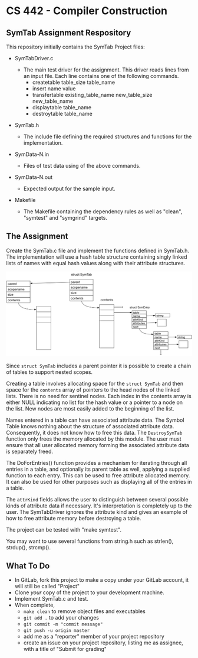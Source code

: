 # CS 442 - Compiler Construction
## SymTab Assignment Respository

This repository initially contains the SymTab Project files: 

- SymTabDriver.c 
    - The main test driver for the assignment. This driver reads lines from an input file. Each line contains one of the following commands.
        - createtable table_size table_name
        - insert name value
        - transfertable existing_table_name new_table_size new_table_name
        - displaytable table_name
        - destroytable table_name
    		
- SymTab.h 
    - The include file defining the required structures and functions for the implementation. 
- SymData-N.in 
    - Files of test data using of the above commands. 
- SymData-N.out
    - Expected output for the sample input.
- Makefile 
    - The Makefile containing the dependency rules as well as "clean", "symtest" and "symgrind" targets.

## The Assignment

Create the SymTab.c file and implement the functions defined in SymTab.h. The implementation will use a hash table structure containing singly linked lists of names with equal hash values along with their attribute structures. 

![SymTab Diagram](SymTab.png)

Since ``struct SymTab`` includes a parent pointer it is possible to create a chain of tables to support nested scopes. 

Creating a table involves allocating space for the ``struct SymTab`` and then space for the ``contents`` array of pointers to the head nodes of the linked lists. There is no need for sentinel nodes. Each index in the contents array is either NULL indicating no list for the hash value or a pointer to a node on the list. New nodes are most easily added to the beginning of the list.

Names entered in a table can have associated attribute data. The Symbol Table knows nothing about the structure of associated attribute data. Consequently, it does not know how to free this data. The ``DestroySymTab`` function only frees the memory allocated by this module. The user must ensure that all user allocated memory forming the associated attribute data is separately freed.  

The DoForEntries() function provides a mechanism for iterating through all entries in a table, and optionally its parent table as well, applying a supplied function to each entry. This can be used to free attribute allocated memory. It can also be used for other purposes such as displaying all of the entries in a table.

The ``attrKind`` fields allows the user to distinguish between several possible kinds of attribute data if necessary. It's interpretation is completely up to the user.  The SymTabDriver ignores the attribute kind and gives an example of how to free attribute memory before destroying a table.

The project can be tested with "make symtest". 

You may want to use several functions from string.h such as strlen(), strdup(), strcmp(). 

## What To Do

- In GitLab, fork this project to make a copy under your GitLab account, it will still be called "Project"
- Clone _your_ copy of the project to your development machine. 
- Implement SymTab.c and test. 
- When complete, 
    - ``make clean`` to remove object files and executables
    - ``git add .`` to add your changes
    - ``git commit -m "commit message"``
    - ``git push -u origin master``
    - add me as a "reporter" member of your project repository
    - create an issue on your project repository, listing me as assignee, with a title of "Submit for grading"
